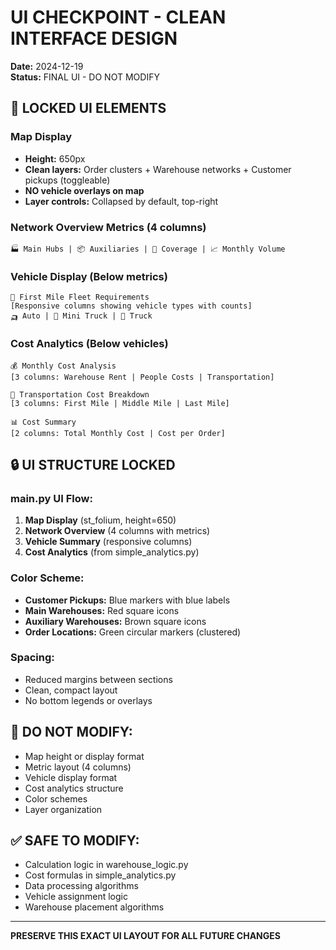 # UI CHECKPOINT - CLEAN INTERFACE DESIGN
**Date:** 2024-12-19  
**Status:** FINAL UI - DO NOT MODIFY

## 🎯 LOCKED UI ELEMENTS

### Map Display
- **Height:** 650px
- **Clean layers:** Order clusters + Warehouse networks + Customer pickups (toggleable)
- **NO vehicle overlays on map**
- **Layer controls:** Collapsed by default, top-right

### Network Overview Metrics (4 columns)
```
🏭 Main Hubs | 📦 Auxiliaries | 🎯 Coverage | 📈 Monthly Volume
```

### Vehicle Display (Below metrics)
```
🚛 First Mile Fleet Requirements
[Responsive columns showing vehicle types with counts]
🛺 Auto | 🚚 Mini Truck | 🚛 Truck
```

### Cost Analytics (Below vehicles)
```
💰 Monthly Cost Analysis
[3 columns: Warehouse Rent | People Costs | Transportation]

🚛 Transportation Cost Breakdown  
[3 columns: First Mile | Middle Mile | Last Mile]

📊 Cost Summary
[2 columns: Total Monthly Cost | Cost per Order]
```

## 🔒 UI STRUCTURE LOCKED

### main.py UI Flow:
1. **Map Display** (st_folium, height=650)
2. **Network Overview** (4 columns with metrics)
3. **Vehicle Summary** (responsive columns)
4. **Cost Analytics** (from simple_analytics.py)

### Color Scheme:
- **Customer Pickups:** Blue markers with blue labels
- **Main Warehouses:** Red square icons  
- **Auxiliary Warehouses:** Brown square icons
- **Order Locations:** Green circular markers (clustered)

### Spacing:
- Reduced margins between sections
- Clean, compact layout
- No bottom legends or overlays

## 🚫 DO NOT MODIFY:
- Map height or display format
- Metric layout (4 columns)
- Vehicle display format
- Cost analytics structure
- Color schemes
- Layer organization

## ✅ SAFE TO MODIFY:
- Calculation logic in warehouse_logic.py
- Cost formulas in simple_analytics.py
- Data processing algorithms
- Vehicle assignment logic
- Warehouse placement algorithms

---
**PRESERVE THIS EXACT UI LAYOUT FOR ALL FUTURE CHANGES**
